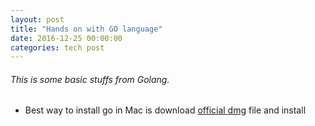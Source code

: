 ```yaml
---
layout: post
title: "Hands on with GO language"
date: 2016-12-25 00:00:00
categories: tech post
---
```


###### This is some basic stuffs from Golang.
- Best way to install go in Mac is download [official dmg](https://golang.org/dl/) file and install
